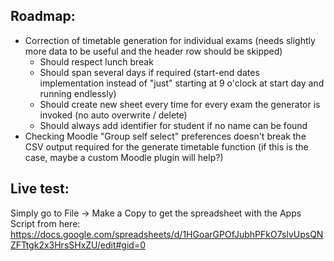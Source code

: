 
## Roadmap:
- Correction of timetable generation for individual exams (needs slightly more data to be useful and the header row should be skipped)
    - Should respect lunch break
    - Should span several days if required (start-end dates implementation instead of "just" starting at 9 o'clock at start day and running endlessly)
    - Should create new sheet every time for every exam the generator is invoked (no auto overwrite / delete)
    - Should always add identifier for student if no name can be found
- Checking Moodle "Group self select" preferences doesn't break the CSV output required for the generate timetable function (if this is the case, maybe a custom Moodle plugin will help?)

## Live test:
Simply go to File -> Make a Copy to get the spreadsheet with the Apps Script from here:
https://docs.google.com/spreadsheets/d/1HGoarGPOfJubhPFkO7slvUpsQNZFTtgk2x3HrsSHxZU/edit#gid=0